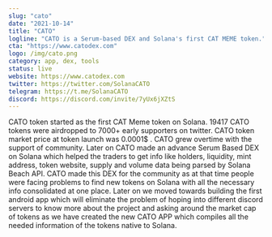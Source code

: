 ```yaml
---
slug: "cato"
date: "2021-10-14"
title: "CATO"
logline: "CATO is a Serum-based DEX and Solana's first CAT MEME token."
cta: "https://www.catodex.com"
logo: /img/cato.png
category: app, dex, tools
status: live
website: https://www.catodex.com
twitter: https://twitter.com/SolanaCATO
telegram: https://t.me/SolanaCATO
discord: https://discord.com/invite/7yUx6jXZtS
---
```


CATO token started as the first CAT Meme token on Solana. 19417 CATO tokens were airdropped to 7000+ early supporters on twitter. CATO token market price at token launch was 0.0001$ . CATO grew overtime with the support of community.
Later on CATO made an advance Serum Based DEX on Solana which helped the traders to get info like holders, liquidity, mint address, token website, supply and volume data being parsed by Solana Beach API.
CATO made this DEX for the community as at that time people were facing problems to find new tokens on Solana with all the necessary info consolidated at one place.
Later on we moved towards building the first android app which will eliminate the problem of hoping into different discord servers to know more about the project and asking around the market cap of tokens as we have created the new CATO APP which compiles all the needed information of the tokens native to Solana.
